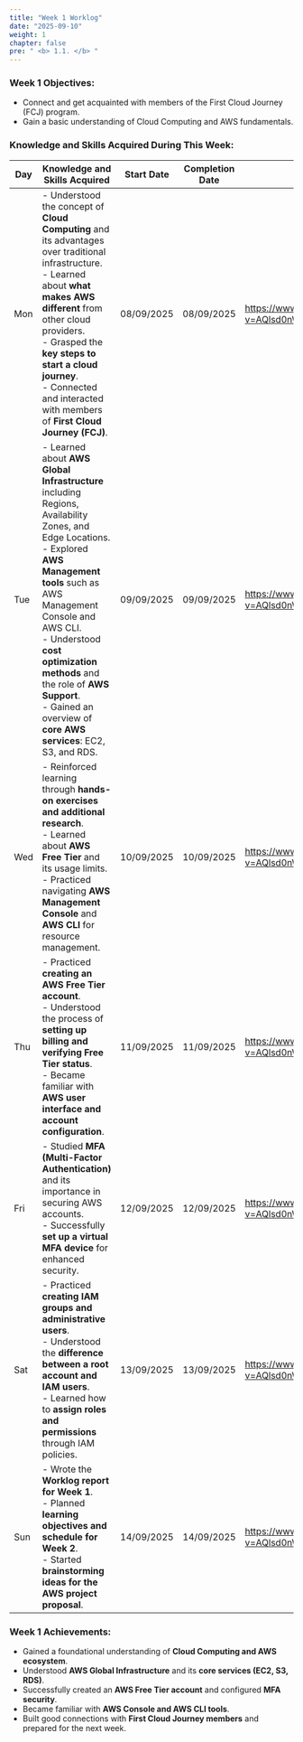 ```yaml
---
title: "Week 1 Worklog"
date: "2025-09-10"
weight: 1
chapter: false
pre: " <b> 1.1. </b> "
---
```


### Week 1 Objectives:

- Connect and get acquainted with members of the First Cloud Journey (FCJ) program.
- Gain a basic understanding of Cloud Computing and AWS fundamentals.

### Knowledge and Skills Acquired During This Week:

| Day | Knowledge and Skills Acquired                                                                                                                                                                                                                                                                                                                        | Start Date | Completion Date | Learning Resource                                                                              |
| --- | ---------------------------------------------------------------------------------------------------------------------------------------------------------------------------------------------------------------------------------------------------------------------------------------------------------------------------------------------------- | ---------- | --------------- | ---------------------------------------------------------------------------------------------- |
| Mon | - Understood the concept of **Cloud Computing** and its advantages over traditional infrastructure. <br> - Learned about **what makes AWS different** from other cloud providers. <br> - Grasped the **key steps to start a cloud journey**. <br> - Connected and interacted with members of **First Cloud Journey (FCJ)**.                          | 08/09/2025 | 08/09/2025      | <https://www.youtube.com/watch?v=AQlsd0nWdZk&list=PLahN4TLWtox2a3vElknwzU_urND8hLn1i&index=1/> |
| Tue | - Learned about **AWS Global Infrastructure** including Regions, Availability Zones, and Edge Locations. <br> - Explored **AWS Management tools** such as AWS Management Console and AWS CLI. <br> - Understood **cost optimization methods** and the role of **AWS Support**. <br> - Gained an overview of **core AWS services**: EC2, S3, and RDS. | 09/09/2025 | 09/09/2025      | <https://www.youtube.com/watch?v=AQlsd0nWdZk&list=PLahN4TLWtox2a3vElknwzU_urND8hLn1i&index=1/> |
| Wed | - Reinforced learning through **hands-on exercises and additional research**. <br> - Learned about **AWS Free Tier** and its usage limits. <br> - Practiced navigating **AWS Management Console** and **AWS CLI** for resource management.                                                                                                           | 10/09/2025 | 10/09/2025      | <https://www.youtube.com/watch?v=AQlsd0nWdZk&list=PLahN4TLWtox2a3vElknwzU_urND8hLn1i&index=1/> |
| Thu | - Practiced **creating an AWS Free Tier account**. <br> - Understood the process of **setting up billing and verifying Free Tier status**. <br> - Became familiar with **AWS user interface and account configuration**.                                                                                                                             | 11/09/2025 | 11/09/2025      | <https://www.youtube.com/watch?v=AQlsd0nWdZk&list=PLahN4TLWtox2a3vElknwzU_urND8hLn1i&index=1/> |
| Fri | - Studied **MFA (Multi-Factor Authentication)** and its importance in securing AWS accounts. <br> - Successfully **set up a virtual MFA device** for enhanced security.                                                                                                                                                                              | 12/09/2025 | 12/09/2025      | <https://www.youtube.com/watch?v=AQlsd0nWdZk&list=PLahN4TLWtox2a3vElknwzU_urND8hLn1i&index=1/> |
| Sat | - Practiced **creating IAM groups and administrative users**. <br> - Understood the **difference between a root account and IAM users**. <br> - Learned how to **assign roles and permissions** through IAM policies.                                                                                                                                | 13/09/2025 | 13/09/2025      | <https://www.youtube.com/watch?v=AQlsd0nWdZk&list=PLahN4TLWtox2a3vElknwzU_urND8hLn1i&index=1/> |
| Sun | - Wrote the **Worklog report for Week 1**. <br> - Planned **learning objectives and schedule for Week 2**. <br> - Started **brainstorming ideas for the AWS project proposal**.                                                                                                                                                                      | 14/09/2025 | 14/09/2025      | <https://www.youtube.com/watch?v=AQlsd0nWdZk&list=PLahN4TLWtox2a3vElknwzU_urND8hLn1i&index=1/> |

### Week 1 Achievements:

- Gained a foundational understanding of **Cloud Computing and AWS ecosystem**.
- Understood **AWS Global Infrastructure** and its **core services (EC2, S3, RDS)**.
- Successfully created an **AWS Free Tier account** and configured **MFA security**.
- Became familiar with **AWS Console and AWS CLI tools**.
- Built good connections with **First Cloud Journey members** and prepared for the next week.
